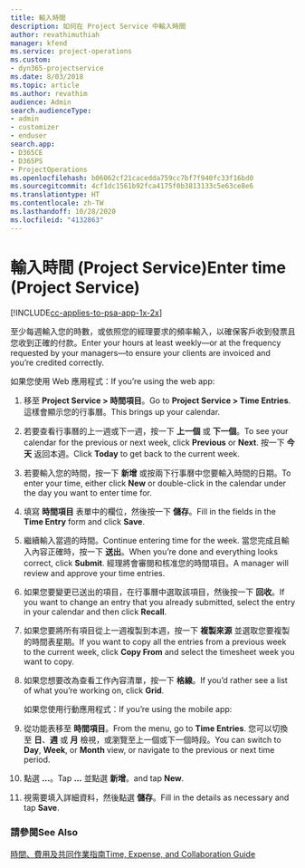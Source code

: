 ```yaml
---
title: 輸入時間
description: 如何在 Project Service 中輸入時間
author: revathimuthiah
manager: kfend
ms.service: project-operations
ms.custom:
- dyn365-projectservice
ms.date: 8/03/2018
ms.topic: article
ms.author: revathim
audience: Admin
search.audienceType:
- admin
- customizer
- enduser
search.app:
- D365CE
- D365PS
- ProjectOperations
ms.openlocfilehash: b06062cf21cacedda759cc7bf7f940fc33f16bd0
ms.sourcegitcommit: 4cf1dc1561b92fca4175f0b3813133c5e63ce8e6
ms.translationtype: HT
ms.contentlocale: zh-TW
ms.lasthandoff: 10/28/2020
ms.locfileid: "4132863"
---
```

# <a name="enter-time-project-service"></a><span data-ttu-id="bf6ed-103">輸入時間 (Project Service)</span><span class="sxs-lookup"><span data-stu-id="bf6ed-103">Enter time (Project Service)</span></span>

[!INCLUDE[cc-applies-to-psa-app-1x-2x](../includes/cc-applies-to-psa-app-1x-2x.md)]

<span data-ttu-id="bf6ed-104">至少每週輸入您的時數，或依照您的經理要求的頻率輸入，以確保客戶收到發票且您收到正確的付款。</span><span class="sxs-lookup"><span data-stu-id="bf6ed-104">Enter your hours at least weekly—or at the frequency requested by your managers—to ensure your clients are invoiced and you’re credited correctly.</span></span>  
  
 <span data-ttu-id="bf6ed-105">如果您使用 Web 應用程式：</span><span class="sxs-lookup"><span data-stu-id="bf6ed-105">If you’re using the web app:</span></span>  
  
1. <span data-ttu-id="bf6ed-106">移至 **Project Service > 時間項目**。</span><span class="sxs-lookup"><span data-stu-id="bf6ed-106">Go to **Project Service > Time Entries**.</span></span> <span data-ttu-id="bf6ed-107">這樣會顯示您的行事曆。</span><span class="sxs-lookup"><span data-stu-id="bf6ed-107">This brings up your calendar.</span></span>  
  
2. <span data-ttu-id="bf6ed-108">若要查看行事曆的上一週或下一週，按一下 **上一個** 或 **下一個**。</span><span class="sxs-lookup"><span data-stu-id="bf6ed-108">To see your calendar for the previous or next week, click **Previous** or **Next**.</span></span> <span data-ttu-id="bf6ed-109">按一下 **今天** 返回本週。</span><span class="sxs-lookup"><span data-stu-id="bf6ed-109">Click **Today** to get back to the current week.</span></span>  
  
3. <span data-ttu-id="bf6ed-110">若要輸入您的時間，按一下 **新增** 或按兩下行事曆中您要輸入時間的日期。</span><span class="sxs-lookup"><span data-stu-id="bf6ed-110">To enter your time, either click **New** or double-click in the calendar under the day you want to enter time for.</span></span>  
  
4. <span data-ttu-id="bf6ed-111">填寫 **時間項目** 表單中的欄位，然後按一下 **儲存**。</span><span class="sxs-lookup"><span data-stu-id="bf6ed-111">Fill in the fields in the **Time Entry** form and click **Save**.</span></span>  
  
5. <span data-ttu-id="bf6ed-112">繼續輸入當週的時間。</span><span class="sxs-lookup"><span data-stu-id="bf6ed-112">Continue entering time for the week.</span></span> <span data-ttu-id="bf6ed-113">當您完成且輸入內容正確時，按一下 **送出**。</span><span class="sxs-lookup"><span data-stu-id="bf6ed-113">When you’re done and everything looks correct, click **Submit**.</span></span> <span data-ttu-id="bf6ed-114">經理將會審閱和核准您的時間項目。</span><span class="sxs-lookup"><span data-stu-id="bf6ed-114">A manager will review and approve your time entries.</span></span>  
  
6. <span data-ttu-id="bf6ed-115">如果您要變更已送出的項目，在行事曆中選取該項目，然後按一下 **回收**。</span><span class="sxs-lookup"><span data-stu-id="bf6ed-115">If you want to change an entry that you already submitted, select the entry in your calendar and then click **Recall**.</span></span>  
  
7. <span data-ttu-id="bf6ed-116">如果您要將所有項目從上一週複製到本週，按一下 **複製來源** 並選取您要複製的時間表星期。</span><span class="sxs-lookup"><span data-stu-id="bf6ed-116">If you want to copy all the entries from a previous week to the current week, click **Copy From** and select the timesheet week you want to copy.</span></span>  
  
8. <span data-ttu-id="bf6ed-117">如果您想要改為查看工作內容清單，按一下 **格線**。</span><span class="sxs-lookup"><span data-stu-id="bf6ed-117">If you’d rather see a list of what you’re working on, click **Grid**.</span></span>  
  
   <span data-ttu-id="bf6ed-118">如果您使用行動應用程式：</span><span class="sxs-lookup"><span data-stu-id="bf6ed-118">If you’re using the mobile app:</span></span>  
  
9. <span data-ttu-id="bf6ed-119">從功能表移至 **時間項目**。</span><span class="sxs-lookup"><span data-stu-id="bf6ed-119">From the menu, go to **Time Entries**.</span></span>     <span data-ttu-id="bf6ed-120">您可以切換至 **日**、**週** 或 **月** 檢視，或瀏覽至上一個或下一個時段。</span><span class="sxs-lookup"><span data-stu-id="bf6ed-120">You can switch to **Day**, **Week**, or **Month** view, or navigate to the previous or next time period.</span></span>  
  
10. <span data-ttu-id="bf6ed-121">點選 **…**。</span><span class="sxs-lookup"><span data-stu-id="bf6ed-121">Tap **…**</span></span> <span data-ttu-id="bf6ed-122">並點選 **新增**。</span><span class="sxs-lookup"><span data-stu-id="bf6ed-122">and tap **New**.</span></span>  
  
11. <span data-ttu-id="bf6ed-123">視需要填入詳細資料，然後點選 **儲存**。</span><span class="sxs-lookup"><span data-stu-id="bf6ed-123">Fill in the details as necessary and tap **Save**.</span></span>  
  
### <a name="see-also"></a><span data-ttu-id="bf6ed-124">請參閱</span><span class="sxs-lookup"><span data-stu-id="bf6ed-124">See Also</span></span>  
 [<span data-ttu-id="bf6ed-125">時間、費用及共同作業指南</span><span class="sxs-lookup"><span data-stu-id="bf6ed-125">Time, Expense, and Collaboration Guide</span></span>](../psa/time-expense-collaboration-guide.md)
